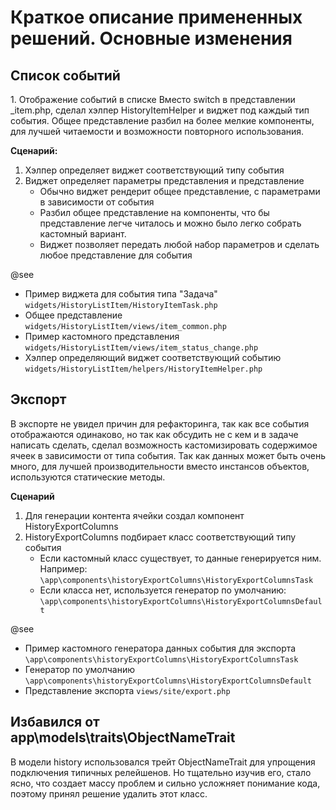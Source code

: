 <h1>Краткое описание примененных решений. Основные изменения</h1>

<h2>Список событий</h2>
1. Отображение событий в списке
Вместо switch в представлении _item.php, сделал хэлпер HistoryItemHelper и виджет под каждый тип события.
Общее представление разбил на более мелкие компоненты, для лучшей читаемости и возможности повторного использования.

**Сценарий:**
1. Хэлпер определяет виджет соответствующий типу события
2. Виджет определяет параметры представления и представление
    - Обычно виджет рендерит общее представление, с параметрами в зависимости от события
    - Разбил общее представление на компоненты, что бы представление легче читалось и можно было легко собрать кастомный вариант.
    - Виджет позволяет передать любой набор параметров и сделать любое представление для события

@see
- Пример виджета для события типа "Задача"
`widgets/HistoryListItem/HistoryItemTask.php`
- Общее представление 
`widgets/HistoryListItem/views/item_common.php`
- Пример кастомного представления 
`widgets/HistoryListItem/views/item_status_change.php`
- Хэлпер определяющий виджет соответствующий событию
`widgets/HistoryListItem/helpers/HistoryItemHelper.php`

<h2>Экспорт</h2>
В экспорте не увидел причин для рефакторинга, так как все события отображаются одинаково, 
но так как обсудить не с кем и в задаче написать сделать, сделал возможность кастомизировать содержимое ячеек в зависимости от типа события.
Так как данных может быть очень много, для лучшей производительности вместо инстансов объектов, используются статические методы.

**Сценарий**
1. Для генерации контента ячейки создал компонент HistoryExportColumns
2. HistoryExportColumns подбирает класс соответствующий типу события
    - Если кастомный класс существует, то данные генерируется ним. Например: `\app\components\historyExportColumns\HistoryExportColumnsTask`
    - Если класса нет, используется генератор по умолчанию: `\app\components\historyExportColumns\HistoryExportColumnsDefault`

@see 
- Пример кастомного генератора данных события для экспорта `\app\components\historyExportColumns\HistoryExportColumnsTask`
- Генератор по умолчанию `\app\components\historyExportColumns\HistoryExportColumnsDefault`
- Представление экспорта `views/site/export.php`

<h2>Избавился от app\models\traits\ObjectNameTrait</h2>
В модели history использовался трейт ObjectNameTrait для упрощения подключения типичных релейшенов.
Но тщательно изучив его, стало ясно, что создает массу проблем и сильно усложняет понимание кода, 
поэтому принял решение удалить этот класс.
